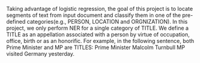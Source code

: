 Taking advantage of logistic regression, the goal of this project is to locate segments
of text from input document and classify them in one of the pre-defined categories(e.g., 
PERSON, LOCATION and ORGNIZATION). In this project, we only perform NER for a single
category of TITLE. We define a TITLE as an appellation associated with a person by virtue
of occupation, office, birth or as an honorific. For example, in the following sentence,
both Prime Minister and MP are TITLES:
			Prime Minister Malcolm Turnbull MP visited Germany yesterday.
